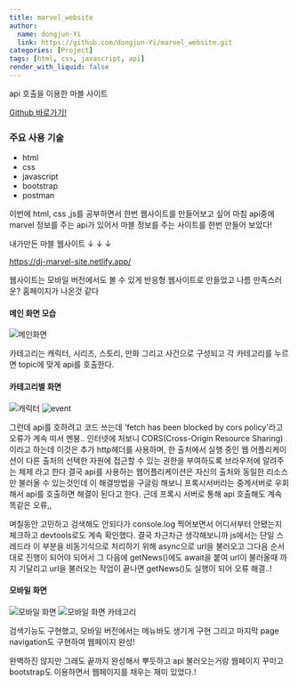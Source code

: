 ```yaml
---
title: marvel_website
author:
  name: dongjun-Yi
  link: https://github.com/dongjun-Yi/marvel_website.git
categories: [Project]
tags: [html, css, javascript, api]
render_with_liquid: false
---
```


api 호출을 이용한 마블 사이트

[Github 바로가기!](https://github.com/dongjun-Yi/marvel_website.git)

### 주요 사용 기술
* html
* css
* javascript
* bootstrap
* postman

이번에 html, css ,js를 공부하면서 한번 웹사이트를 만들어보고 싶어 마침 api중에 marvel 정보를 주는 api가 있어서 
마블 정보를 주는 사이트를 한번 만들어 보았다!

내가만든 마블 웹사이트  ↓ ↓ ↓

https://dj-marvel-site.netlify.app/


웹사이트는 모바일 버전에서도 볼 수 있게 반응형 웹사이트로 만들었고 나름 만족스러운? 홈페이지가 나온것 같다

#### 메인 화면 모습
![메인화면](https://user-images.githubusercontent.com/90665186/152365716-36089046-b502-4760-82f2-5e963ea1dacb.jpg)

카테고리는 캐릭터, 시리즈, 스토리, 만화 그리고 사건으로 구성되고
각 카테고리를 누르면 topic에 맞게 api를 호출한다.

#### 카테고리별 화면
![캐릭터](https://user-images.githubusercontent.com/90665186/152366006-99c58bce-e2b9-4976-822c-7c86a454dd90.jpg)
![event](https://user-images.githubusercontent.com/90665186/152366246-ee61643e-8d45-4972-8a6f-e50a105ffaad.jpg)

그런데 api를 호하려고 코드 쓰는데 'fetch has been blocked by cors policy'라고 오류가 계속 떠서 멘붕..
인터넷에 처보니 CORS(Cross-Origin Resource Sharing) 이라고 하는데 이것은 추가 http헤더를 사용하며, 
한 출처에서 실행 중인 웹 어플리케이션이 다른 출처의 선택한 자원에 접근할 수 있는 권한을 부여하도록 브라우저에 알려주는 체제 라고 한다
결국 api를 사용하는 웹어플리케이션은 자신의 출처와 동일한 리소스만 불러올 수 있는것인데 이 해결방법을 구글링 해보니
프록시서버라는 중계서버로 우회해서 api를 호출하면 해결이 된다고 한다.
근데 프록시 서버로 통해 api 호출해도 계속 똑같은 오류,,

며칠동안 고민하고 검색해도 안되다가 console.log 찍어보면서 어디서부터 안됐는지 체크하고 devtools로도 계속 확인했다.
결국 차근차근 생각해보니까 js에서는 단일 스레드라 이 부분을 비동기식으로 처리하기 위해 async으로 url을 불러오고
그다음 순서대로 진행이 되어야 되어서 그 다음에 getNews()에도 await을 붙여 url이 불러올때 까지 기달리고 url을 불러오는 작업이
끝나면 getNews()도 실행이 되어 오류 해결..!

#### 모바일 화면
![모바일 화면](https://user-images.githubusercontent.com/90665186/152367879-cdf1f4eb-c87c-4224-8841-cb18f1c960e7.jpg)
![모바일 화면 카테고리](https://user-images.githubusercontent.com/90665186/152367888-e7e13662-a1f6-41cf-bc67-2ac28b4e127d.jpg)

검색기능도 구현했고, 모바일 버전에서는 메뉴바도 생기게 구현
그리고 마지막 page navigation도 구현하여 웹페이지 완성!

완벽하진 않지만 그래도 끝까지 완성해서 뿌듯하고 api 불러오는거랑 웹페이지 꾸미고 bootstrap도 이용하면서 
웹페이지를 채우는 재미 있었다.! 



